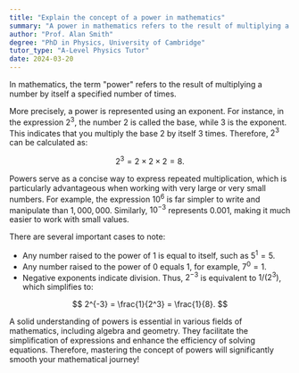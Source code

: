 ```yaml
---
title: "Explain the concept of a power in mathematics"
summary: "A power in mathematics refers to the result of multiplying a number by itself a certain number of times."
author: "Prof. Alan Smith"
degree: "PhD in Physics, University of Cambridge"
tutor_type: "A-Level Physics Tutor"
date: 2024-03-20
---
```


In mathematics, the term "power" refers to the result of multiplying a number by itself a specified number of times.

More precisely, a power is represented using an exponent. For instance, in the expression $2^3$, the number $2$ is called the base, while $3$ is the exponent. This indicates that you multiply the base $2$ by itself $3$ times. Therefore, $2^3$ can be calculated as:

$$
2^3 = 2 \times 2 \times 2 = 8.
$$

Powers serve as a concise way to express repeated multiplication, which is particularly advantageous when working with very large or very small numbers. For example, the expression $10^6$ is far simpler to write and manipulate than $1,000,000$. Similarly, $10^{-3}$ represents $0.001$, making it much easier to work with small values.

There are several important cases to note:
- Any number raised to the power of $1$ is equal to itself, such as $5^1 = 5$.
- Any number raised to the power of $0$ equals $1$, for example, $7^0 = 1$.
- Negative exponents indicate division. Thus, $2^{-3}$ is equivalent to $1 / (2^3)$, which simplifies to:

$$
2^{-3} = \frac{1}{2^3} = \frac{1}{8}.
$$

A solid understanding of powers is essential in various fields of mathematics, including algebra and geometry. They facilitate the simplification of expressions and enhance the efficiency of solving equations. Therefore, mastering the concept of powers will significantly smooth your mathematical journey!
    